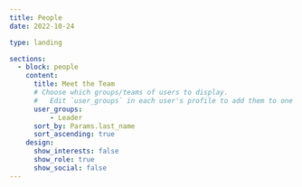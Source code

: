 ```yaml
---
title: People
date: 2022-10-24

type: landing

sections:
  - block: people
    content:
      title: Meet the Team
      # Choose which groups/teams of users to display.
      #   Edit `user_groups` in each user's profile to add them to one or more of these groups.
      user_groups:
          - Leader
      sort_by: Params.last_name
      sort_ascending: true
    design:
      show_interests: false
      show_role: true
      show_social: false
---
```




